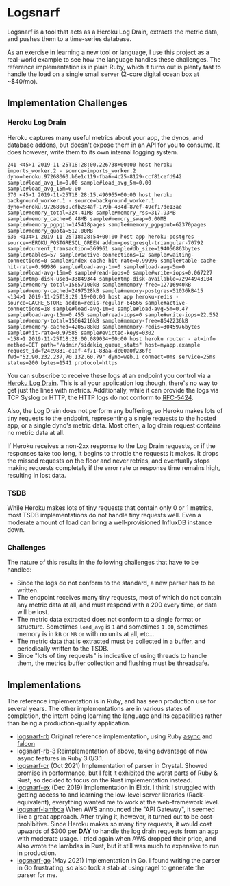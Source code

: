
# Logsnarf

Logsnarf is a tool that acts as a Heroku Log Drain, extracts the metric data, and pushes them to a time-series database.

As an exercise in learning a new tool or language, I use this project as a real-world example to see how the language handles these challenges. The reference implementation is in plain Ruby, which it turns out is plenty fast to handle the load on a single small server (2-core digital ocean box at ~$40/mo).

## Implementation Challenges

### Heroku Log Drain 

Heroku captures many useful metrics about your app, the dynos, and database addons, but doesn't expose them in an API for you to consume. It does however, write them to its own internal logging system.

```
241 <45>1 2019-11-25T18:28:00.226738+00:00 host heroku imports_worker.2 - source=imports_worker.2 dyno=heroku.97268060.b6e1c119-fba6-4c25-8129-ccf81cefd942 sample#load_avg_1m=0.00 sample#load_avg_5m=0.00 sample#load_avg_15m=0.00
370 <45>1 2019-11-25T18:28:15.490955+00:00 host heroku background_worker.1 - source=background_worker.1 dyno=heroku.97268060.cfb234af-179b-484d-87ef-49cf17de13ae sample#memory_total=324.41MB sample#memory_rss=317.93MB sample#memory_cache=6.48MB sample#memory_swap=0.00MB sample#memory_pgpgin=145418pages sample#memory_pgpgout=62370pages sample#memory_quota=512.00MB
636 <134>1 2019-11-25T18:28:54+00:00 host app heroku-postgres - source=HEROKU_POSTGRESQL_GREEN addon=postgresql-triangular-70792 sample#current_transaction=369961 sample#db_size=194056863bytes sample#tables=57 sample#active-connections=12 sample#waiting-connections=0 sample#index-cache-hit-rate=0.99996 sample#table-cache-hit-rate=0.99986 sample#load-avg-1m=0 sample#load-avg-5m=0 sample#load-avg-15m=0 sample#read-iops=0 sample#write-iops=0.067227 sample#tmp-disk-used=33849344 sample#tmp-disk-available=72944943104 sample#memory-total=15657100kB sample#memory-free=12716940kB sample#memory-cached=2497528kB sample#memory-postgres=51036kB415
<134>1 2019-11-25T18:29:19+00:00 host app heroku-redis - source=CACHE_STORE addon=redis-regular-64666 sample#active-connections=18 sample#load-avg-1m=0 sample#load-avg-5m=0.47 sample#load-avg-15m=0.455 sample#read-iops=0 sample#write-iops=22.552 sample#memory-total=15664216kB sample#memory-free=8642236kB sample#memory-cached=4205788kB sample#memory-redis=3045976bytes sample#hit-rate=0.97585 sample#evicted-keys=0302
<158>1 2019-11-25T18:28:00.089034+00:00 host heroku router - at=info method=GET path="/admin/sidekiq_queue_stats" host=myapp.example request_id=f24c9831-e1af-4f71-83aa-dc00a0f236fc fwd="52.90.232.237,70.132.60.79" dyno=web.1 connect=0ms service=25ms status=200 bytes=1541 protocol=https
```

You can subscribe to receive these logs at an endpoint you control via a [Heroku Log Drain](https://devcenter.heroku.com/articles/log-drains). This is all your application log though, there's no way to get just the lines with metrics. Additionally, while it can provide the logs via TCP Syslog or HTTP, the HTTP logs do not conform to [RFC-5424](https://www.rfc-editor.org/rfc/rfc5424.html).

Also, the Log Drain does not perform any buffering, so Heroku makes lots of tiny requests to the endpoint, representing a single requests to the hosted app, or a single dyno's metric data. Most often, a log drain request contains no metric data at all.

If Heroku receives a non-2xx response to the Log Drain requests, or if the responses take too long, it begins to throttle the requests it makes. It drops the missed requests on the floor and never retries, and eventually stops making requests completely if the error rate or response time remains high, resulting in lost data.

### TSDB

While Heroku makes lots of tiny requests that contain only 0 or 1 metrics, most TSDB implementations do not handle tiny requests well. Even a moderate amount of load can bring a well-provisioned InfluxDB instance down.

### Challenges

The nature of this results in the following challenges that have to be handled:

 * Since the logs do not conform to the standard, a new parser has to be written.
 * The endpoint receives many tiny requests, most of which do not contain any metric data at all, and must respond with a 200 every time, or data will be lost.
 * The metric data extracted does not conform to a single format or structure. Sometimes `load_avg` is `1` and sometimes `1.00`, sometimes memory is in `kB` or `MB` or with no units at all, etc...
 * The metric data that is extracted must be collected in a buffer, and periodically written to the TSDB.
 * Since "lots of tiny requests" is indicative of using threads to handle them, the metrics buffer collection and flushing must be threadsafe.

## Implementations

The reference implementation is in Ruby, and has seen production use for several years. The other implementations are in various states of completion, the intent being learning the language and its capabilities rather than being a production-quality application.

 * [logsnarf-rb](https://github.com/paul/logsnarf/tree/main/logsnarf-rb) Original reference implementation, using Ruby [async](https://github.com/socketry/async) and [falcon](https://github.com/socketry/falcon)
 * [logsnarf-rb-3](https://github.com/paul/logsnarf/tree/main/logsnarf-rb-3) Reimplementation of above, taking advantage of new async features in Ruby 3.0/3.1.
 * [logsnarf-cr](https://github.com/paul/logsnarf/tree/main/logsnarf-cr) (Oct 2021) Implementation of parser in Crystal. Showed promise in performance, but I felt it exhibited the worst parts of Ruby & Rust, so decided to focus on the Rust implementation instead.
 * [logsnarf-ex](https://github.com/paul/logsnarf/tree/main/logsnarf-ex) (Dec 2019) Implementation in Elixir. I think I struggled with getting access to and learning the low-level server libraries (Rack-equivalent), everything wanted me to work at the web-framework level.
 * [logsnarf-lambda](https://github.com/paul/logsnarf/tree/main/logsnarf-lambda) When AWS announced the "API Gateway", it seemed like a great approach. After trying it, however, it turned out to be cost-prohibitive. Since Heroku makes so many tiny requests, it would cost upwards of $300 per **DAY** to handle the log drain requests from an app with moderate usage. I tried again when AWS dropped their price, and also wrote the lambdas in Rust, but it still was much to expensive to run in production.
 * [logsnarf-go](https://github.com/paul/logsnarf/tree/main/logsnarf-go) (May 2021) Implementation in Go. I found writing the parser in Go frustrating, so also took a stab at using ragel to generate the parser for me.





